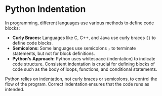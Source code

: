 # Python Indentation

In programming, different languages use various methods to define code blocks:

- **Curly Braces:** Languages like C, C++, and Java use curly braces `{}` to define code blocks.
- **Semicolons:** Some languages use semicolons `;` to terminate statements, but not for block definitions.
- **Python's Approach:** Python uses whitespace (indentation) to indicate code structure. Consistent indentation is crucial for defining blocks of code such as the body of loops, functions, and conditional statements.

Python relies on indentation, not curly braces or semicolons, to control the flow of the program. Correct indentation ensures that the code runs as intended.
